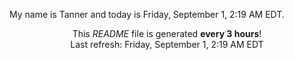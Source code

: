 My name is Tanner and today is Friday, September 1, 2:19 AM EDT.

<p align="center">This <i>README</i> file is generated <b>every 3 hours</b>!</br>Last refresh: Friday, September 1, 2:19 AM EDT<br /></p>
